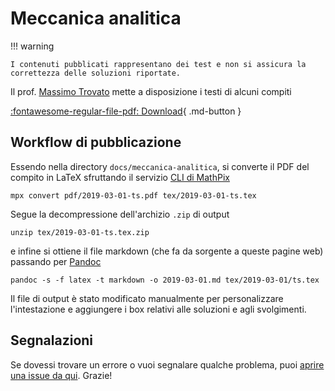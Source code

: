 # Meccanica analitica

!!! warning

    I contenuti pubblicati rappresentano dei test e non si assicura la correttezza delle soluzioni riportate.

Il prof. [Massimo Trovato](https://www.dmi.unict.it/trovato/) mette a disposizione i testi di alcuni compiti

[:fontawesome-regular-file-pdf: Download](https://www.dmi.unict.it/trovato/Testi_compiti.pdf){ .md-button }

## Workflow di pubblicazione

Essendo nella directory `docs/meccanica-analitica`, si converte il PDF del compito in LaTeX sfruttando il servizio [CLI di MathPix](https://mathpix.com/mpx-cli)

```
mpx convert pdf/2019-03-01-ts.pdf tex/2019-03-01-ts.tex
```

Segue la decompressione dell'archizio `.zip` di output

```
unzip tex/2019-03-01-ts.tex.zip
```

e infine si ottiene il file markdown (che fa da sorgente a queste pagine web) passando per [Pandoc](https://pandoc.org/)

```
pandoc -s -f latex -t markdown -o 2019-03-01.md tex/2019-03-01/ts.tex
```

Il file di output è stato modificato manualmente per personalizzare l'intestazione e aggiungere i box relativi alle soluzioni e agli svolgimenti.

## Segnalazioni

Se dovessi trovare un errore o vuoi segnalare qualche problema, puoi [aprire una issue da qui](https://github.com/UNICT-DMI/DFA-compiti/issues/new). Grazie!